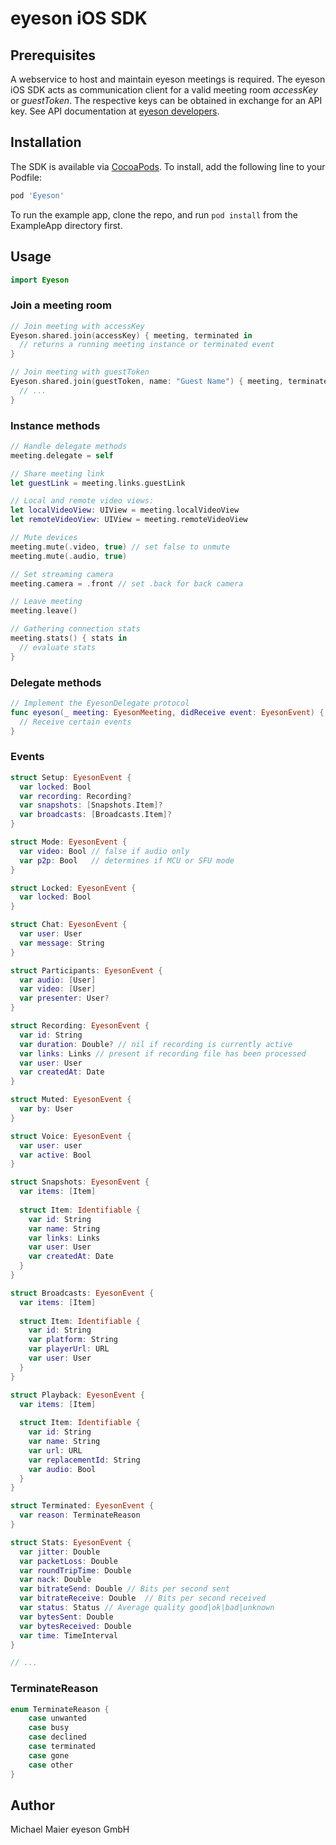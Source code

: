 # eyeson iOS SDK

## Prerequisites

A webservice to host and maintain eyeson meetings is required.
The eyeson iOS SDK acts as communication client for a valid meeting room *accessKey* or *guestToken*.
The respective keys can be obtained in exchange for an API key.
See API documentation at [eyeson developers](https://developers.eyeson.team/).

## Installation

The SDK is available via [CocoaPods](https://cocoapods.org).
To install, add the following line to your Podfile:

```ruby
pod 'Eyeson'
```

To run the example app, clone the repo, and run `pod install` from the ExampleApp directory first.

## Usage

```swift
import Eyeson
```

### Join a meeting room

```swift
// Join meeting with accessKey
Eyeson.shared.join(accessKey) { meeting, terminated in
  // returns a running meeting instance or terminated event
}

// Join meeting with guestToken
Eyeson.shared.join(guestToken, name: "Guest Name") { meeting, terminated in
  // ...
}
```

### Instance methods

```swift
// Handle delegate methods
meeting.delegate = self

// Share meeting link
let guestLink = meeting.links.guestLink

// Local and remote video views:
let localVideoView: UIView = meeting.localVideoView
let remoteVideoView: UIView = meeting.remoteVideoView

// Mute devices
meeting.mute(.video, true) // set false to unmute
meeting.mute(.audio, true)

// Set streaming camera
meeting.camera = .front // set .back for back camera

// Leave meeting
meeting.leave()

// Gathering connection stats
meeting.stats() { stats in
  // evaluate stats
}
```

### Delegate methods

```swift
// Implement the EyesonDelegate protocol
func eyeson(_ meeting: EyesonMeeting, didReceive event: EyesonEvent) {
  // Receive certain events
}
```

### Events

```swift
struct Setup: EyesonEvent {
  var locked: Bool
  var recording: Recording?
  var snapshots: [Snapshots.Item]?
  var broadcasts: [Broadcasts.Item]?
}

struct Mode: EyesonEvent {
  var video: Bool // false if audio only
  var p2p: Bool   // determines if MCU or SFU mode
}

struct Locked: EyesonEvent {
  var locked: Bool
}

struct Chat: EyesonEvent {
  var user: User
  var message: String
}

struct Participants: EyesonEvent {
  var audio: [User]
  var video: [User]
  var presenter: User?
}

struct Recording: EyesonEvent {
  var id: String
  var duration: Double? // nil if recording is currently active
  var links: Links // present if recording file has been processed
  var user: User
  var createdAt: Date
}

struct Muted: EyesonEvent {
  var by: User
}

struct Voice: EyesonEvent {
  var user: user
  var active: Bool
}

struct Snapshots: EyesonEvent {
  var items: [Item]
    
  struct Item: Identifiable {
    var id: String
    var name: String
    var links: Links
    var user: User
    var createdAt: Date
  }
}

struct Broadcasts: EyesonEvent {
  var items: [Item]
    
  struct Item: Identifiable {
    var id: String
    var platform: String
    var playerUrl: URL
    var user: User
  }
}

struct Playback: EyesonEvent {
  var items: [Item]
  
  struct Item: Identifiable {
    var id: String
    var name: String
    var url: URL
    var replacementId: String
    var audio: Bool
  }
}

struct Terminated: EyesonEvent {
  var reason: TerminateReason
}

struct Stats: EyesonEvent {
  var jitter: Double
  var packetLoss: Double
  var roundTripTime: Double
  var nack: Double
  var bitrateSend: Double // Bits per second sent
  var bitrateReceive: Double  // Bits per second received
  var status: Status // Average quality good|ok|bad|unknown
  var bytesSent: Double
  var bytesReceived: Double
  var time: TimeInterval
}

// ...
```

### TerminateReason

```swift
enum TerminateReason {
    case unwanted
    case busy
    case declined
    case terminated
    case gone
    case other
}
```

## Author

Michael Maier
eyeson GmbH
